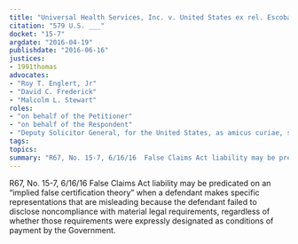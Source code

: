 ```yaml
---
title: "Universal Health Services, Inc. v. United States ex rel. Escobar"
citation: "579 U.S. ___"
docket: "15-7"
argdate: "2016-04-19"
publishdate: "2016-06-16"
justices:
- 1991thomas
advocates:
- "Roy T. Englert, Jr"
- "David C. Frederick"
- "Malcolm L. Stewart"
roles:
- "on behalf of the Petitioner"
- "on behalf of the Respondent"
- "Deputy Solicitor General, for the United States, as amicus curiae, supporting the Respondents"
tags:
topics:
summary: "R67, No. 15-7, 6/16/16  False Claims Act liability may be predicated on an “implied false certification theory” when a defendant makes specific representations that are misleading because the defendant failed to disclose noncompliance with material legal requirements, regardless of whether those requirements were expressly designated as conditions of payment by the Government."
---
```

R67, No. 15-7, 6/16/16  False Claims Act liability may be predicated on an “implied false certification theory” when a defendant makes specific representations that are misleading because the defendant failed to disclose noncompliance with material legal requirements, regardless of whether those requirements were expressly designated as conditions of payment by the Government.

